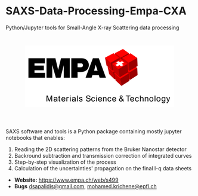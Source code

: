# SAXS-Data-Processing-Empa-CXA
Python/Jupyter tools for Small-Angle X-ray Scattering data processing

<h1 align="center">
<img src="https://github.com/dsapalidis/mypackage/blob/Sapd-Tutorial/Sapaempa.svg" width="400">
</h1><br>

   
SAXS software and tools is a Python package containing mostly jupyter notebooks that enables:
1. Reading the 2D scattering patterns from the Bruker Nanostar detector
2. Backround subtraction and transmission correction of integrated curves
3. Step-by-step visualization of the process
4. Calculation of the uncertainties' propagation on the final I-q data sheets
   

- **Website:** https://www.empa.ch/web/s499
- **Bugs** dsapalidis@gmail.com, mohamed.krichene@epfl.ch
